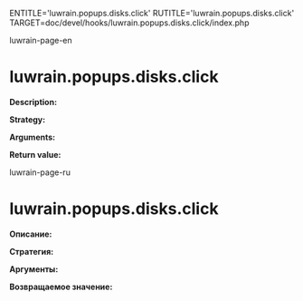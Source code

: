 
ENTITLE='luwrain.popups.disks.click'
RUTITLE='luwrain.popups.disks.click'
TARGET=doc/devel/hooks/luwrain.popups.disks.click/index.php

luwrain-page-en

# luwrain.popups.disks.click

__Description:__

__Strategy:__

__Arguments:__

__Return value:__


luwrain-page-ru

# luwrain.popups.disks.click 

__Описание:__

__Стратегия:__

__Аргументы:__

__Возвращаемое значение:__

